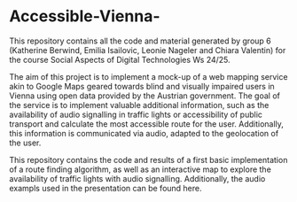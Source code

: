 # Accessible-Vienna-
This repository contains all the code and material generated by group 6 (Katherine Berwind, Emilia Isailovic, Leonie Nageler and Chiara Valentin) for the course Social Aspects of Digital Technologies Ws 24/25.

The aim of this project is to implement a mock-up of a web mapping service akin to Google Maps geared towards blind and visually impaired users in Vienna using open data provided by the Austrian government. The goal of the service is to implement valuable additional information, such as the availability of audio signalling in traffic lights or accessibility of public transport and calculate the most accessible route for the user. Additionally, this information is communicated via audio, adapted to the geolocation of the user.

This repository contains the code and results of a first basic implementation of a route finding algorithm, as well as an interactive map to explore the availability of traffic lights with audio signalling. Additionally, the audio exampls used in the presentation can be found here. 
